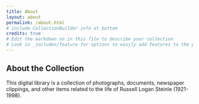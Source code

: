 ```yaml
---
title: About
layout: about
permalink: /about.html
# include CollectionBuilder info at bottom
credits: true
# Edit the markdown on in this file to describe your collection
# Look in _includes/feature for options to easily add features to the page
---
```


## About the Collection

This digital library is a collection of photographs, documents, newspaper clippings, and other items related to the life of Russell Logan Steinle (1921-1998).


<!-- IMPORTANT!!! DELETE this comment and the include below when you are finished editing this page for your collection. The include below introduces about page features. They will show up on your collection's about page until you delete it.  -->


